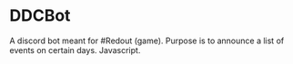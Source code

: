 # DDCBot
A discord bot meant for #Redout (game). Purpose is to announce a list of events on certain days. Javascript.
